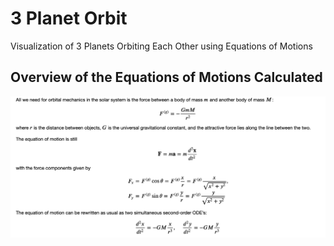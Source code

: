 # 3 Planet Orbit
Visualization of 3 Planets Orbiting Each Other using Equations of Motions

## Overview of the Equations of Motions Calculated

![alt text](https://github.com/ElliotEckholm/3_Planet_Orbit/blob/master/equations.png?raw=true)


